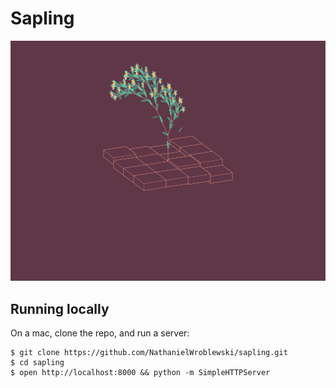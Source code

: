 Sapling
===

![Screenshot](https://raw.githubusercontent.com/NathanielWroblewski/sapling/master/public/images/screenshot.png)

Running locally
---

On a mac, clone the repo, and run a server:

```
$ git clone https://github.com/NathanielWroblewski/sapling.git
$ cd sapling
$ open http://localhost:8000 && python -m SimpleHTTPServer
```
